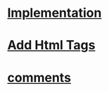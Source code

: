 # [Implementation](./md/implementation.md)
# [Add Html Tags](./md/AddHtmlTags.md)
# [comments](./md/comments.md)